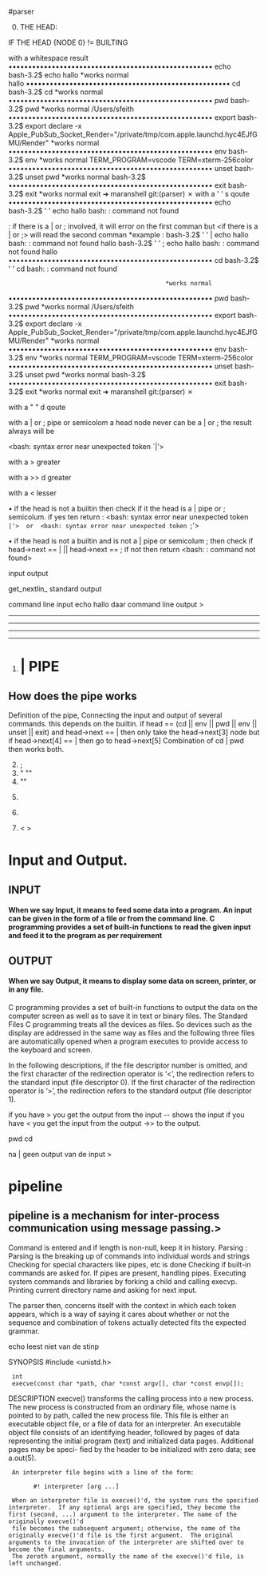 #parser


0. THE HEAD:

IF THE HEAD {NODE 0} != BUILTING


with a      		whitespace					result
•••••••••••••••••••••••••••••••••••••••••••••••••••• echo	
bash-3.2$         echo hallo																		*works normal			
hallo
•••••••••••••••••••••••••••••••••••••••••••••••••••• cd
bash-3.2$         cd																				*works normal
•••••••••••••••••••••••••••••••••••••••••••••••••••• pwd
bash-3.2$                pwd																		*works normal
/Users/sfeith
•••••••••••••••••••••••••••••••••••••••••••••••••••• export
bash-3.2$                export
declare -x Apple_PubSub_Socket_Render="/private/tmp/com.apple.launchd.hyc4EJfGMU/Render"			*works normal
•••••••••••••••••••••••••••••••••••••••••••••••••••• env
bash-3.2$ env																						*works normal
TERM_PROGRAM=vscode
TERM=xterm-256color
•••••••••••••••••••••••••••••••••••••••••••••••••••• unset
bash-3.2$ unset pwd																					*works normal
bash-3.2$ 
•••••••••••••••••••••••••••••••••••••••••••••••••••• exit
bash-3.2$          exit																				*works normal
exit
➜  maranshell git:(parser) ✗ 
with a ' '  		s qoute
•••••••••••••••••••••••••••••••••••••••••••••••••••• echo	
bash-3.2$ ' ' echo hallo																			<command not found>
bash:  : command not found

<note> 		: if there is a | or ;  involved, it will error on the first comman but 				<if there is a | or ;>
will read the second comman
*example 	: 
bash-3.2$ ' ' | echo hallo
bash:  : command not found
hallo
bash-3.2$ ' ' ; echo hallo
bash:  : command not found
hallo
•••••••••••••••••••••••••••••••••••••••••••••••••••• cd
bash-3.2$ ' ' cd																					<command not found>
bash:  : command not found



												*works normal
•••••••••••••••••••••••••••••••••••••••••••••••••••• pwd
bash-3.2$                pwd																		*works normal
/Users/sfeith
•••••••••••••••••••••••••••••••••••••••••••••••••••• export
bash-3.2$                export
declare -x Apple_PubSub_Socket_Render="/private/tmp/com.apple.launchd.hyc4EJfGMU/Render"			*works normal
•••••••••••••••••••••••••••••••••••••••••••••••••••• env
bash-3.2$ env																						*works normal
TERM_PROGRAM=vscode
TERM=xterm-256color
•••••••••••••••••••••••••••••••••••••••••••••••••••• unset
bash-3.2$ unset pwd																					*works normal
bash-3.2$ 
•••••••••••••••••••••••••••••••••••••••••••••••••••• exit
bash-3.2$          exit																				*works normal
exit
➜  maranshell git:(parser) ✗ 







with a " "  		d qoute



with a | or ; 		pipe or semicolom
<note> a head node never can be a | or ;
the result always will be 

<bash: syntax error near unexpected token `|'>

with a >  			greater


with a >> d 		greater


with a <    		lesser




<conclusion>

• if the head is not a builtin then check if it the head is a | pipe or ; semicolum. 
if yes 
ten return : <bash: syntax error near unexpected token `|'>  or  <bash: syntax error near unexpected token `;'>

• if the head is not a builtin and is not a | pipe or  semicolum ;
then check if head->next == | ||  head->next == ;
if not then return <bash:   : command not found>




input
output 

get_nextlin_ standard output 

command line input echo hallo daar 
command line output > 



-----------------------------
-----------------------------
-----------------------------
-----------------------------







1. <h1> | PIPE </h1> 

<h2>How does the pipe works </h2>
<p>Definition of the pipe, Connecting the input and output of several commands. this depends on the builtin. 
if head ==  (cd || env || pwd || env || unset || exit) and head->next == | 
then only take the head->next[3] node but if head->next[4] == | then  go to head->next[5]
Combination of  cd | pwd then works both. </p>




2. ;
3. " ""
4. ""
5. >>
6. >
7. < >


<h1>Input and Output.</h1>



<h2> <b>INPUT</b> </h2>
<h4>When we say Input, it means to feed some data into a program. An input can be given in the form of a 
file or from the command line. C programming provides a set of built-in functions to read the given input and feed it to the program as per requirement</h4>

<h2> OUTPUT </h2>
<h4>When we say Output, it means to display some data on screen, printer, or in any file. </h4>


<p>C programming provides a set of built-in functions to output the data on the computer 
screen as well as to save it in text or binary files.
The Standard Files C programming treats all the devices as files. 
So devices such as the display are addressed in the same way as files 
and the following three files are automatically opened when a program executes to provide access to the keyboard and screen.</h2>


In the following descriptions, if the file descriptor number is omitted, and the first character of the redirection operator is ‘<’, 
the redirection refers to the standard input (file descriptor 0). If the first character of the redirection operator is ‘>’, 
the redirection refers to the standard output (file descriptor 1).

if you have > you get the output from the input -- shows the input
if you have < you get the input from the output ->> to the output. 



pwd cd 

na | geen output 
van de input >




<h1> pipeline</h1>
<h2> pipeline is a mechanism for inter-process communication using message passing.></h2>

Command is entered and if length is non-null, keep it in history.
Parsing : Parsing is the breaking up of commands into individual words and strings
Checking for special characters like pipes, etc is done
Checking if built-in commands are asked for.
If pipes are present, handling pipes.
Executing system commands and libraries by forking a child and calling execvp.
Printing current directory name and asking for next input.

The parser then, concerns itself with the context in which each token appears, which is a way of saying it cares about whether or not the sequence and combination of tokens actually detected fits the expected grammar.

echo leest niet van de stinp



SYNOPSIS
     #include <unistd.h>

     int
     execve(const char *path, char *const argv[], char *const envp[]);

DESCRIPTION
     execve() transforms the calling process into a new process.  The new process is constructed from an ordinary file, whose name is pointed to by path, called the new process file.  This file is either an executable object file,
     or a file of data for an interpreter.  An executable object file consists of an identifying header, followed by pages of data representing the initial program (text) and initialized data pages.  Additional pages may be speci-
     fied by the header to be initialized with zero data;  see a.out(5).

     An interpreter file begins with a line of the form:

           #! interpreter [arg ...]

     When an interpreter file is execve()'d, the system runs the specified interpreter.  If any optional args are specified, they become the first (second, ...) argument to the interpreter. The name of the originally execve()'d
     file becomes the subsequent argument; otherwise, the name of the originally execve()'d file is the first argument.  The original arguments to the invocation of the interpreter are shifted over to become the final arguments.
     The zeroth argument, normally the name of the execve()'d file, is left unchanged.
